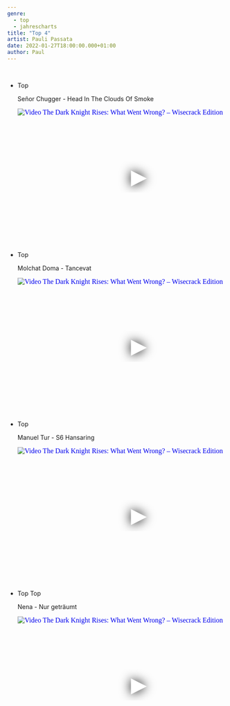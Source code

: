 ```yaml
---
genre:
  - top
  - jahrescharts
title: "Top 4"
artist: Pauli Passata 
date: 2022-01-27T18:00:00.000+01:00
author: Paul
---
```

<br>

<ul class="video-list">
<li class="video-list">
<p class="list-title">Top</p>
<p class="list-subtitle">Señor Chugger - Head In The Clouds Of Smoke</p>

<div class="video-container">
    <iframe
      width="560"
      height="315"
      src="https://www.youtube.com/embed/u4_JUKGJu6Y"
      srcdoc="<style>*{padding:0;margin:0;overflow:hidden}html,body{height:100%}img,span{position:absolute;width:100%;top:0;bottom:0;margin:auto}span{height:1.5em;text-align:center;font:48px/1.5 sans-serif;color:white;text-shadow:0 0 0.5em black}</style><a 
             href=https://www.youtube.com/embed/u4_JUKGJu6Y?autoplay=1><img src=https://img.youtube.com/vi/u4_JUKGJu6Y/hqdefault.jpg alt='Video The Dark Knight Rises: What Went Wrong? – Wisecrack Edition'><span>▶</span></a>"
      frameborder="0"
      allow="accelerometer; autoplay; encrypted-media; gyroscope; picture-in-picture"
      allowfullscreen
  ></iframe>
</div>
</li>



<li class="video-list">
<p class="list-title">Top</p>
<p class="list-subtitle">Molchat Doma - Tancevat</p>

<div class="video-container">
    <iframe
      width="560"
      height="315"
      src="https://www.youtube.com/embed/u8tT3zPK4fM"
      srcdoc="<style>*{padding:0;margin:0;overflow:hidden}html,body{height:100%}img,span{position:absolute;width:100%;top:0;bottom:0;margin:auto}span{height:1.5em;text-align:center;font:48px/1.5 sans-serif;color:white;text-shadow:0 0 0.5em black}</style><a 
             href=https://www.youtube.com/embed/u8tT3zPK4fM?autoplay=1><img src=https://img.youtube.com/vi/u8tT3zPK4fM/hqdefault.jpg alt='Video The Dark Knight Rises: What Went Wrong? – Wisecrack Edition'><span>▶</span></a>"
      frameborder="0"
      allow="accelerometer; autoplay; encrypted-media; gyroscope; picture-in-picture"
      allowfullscreen
  ></iframe>
</div>
</li>


<li class="video-list">
<p class="list-title">Top</p>
<p class="list-subtitle">Manuel Tur - S6 Hansaring</p>

<div class="video-container">
    <iframe
      width="560"
      height="315"
      src="https://www.youtube.com/embed/D_OMa7AhePA"
      srcdoc="<style>*{padding:0;margin:0;overflow:hidden}html,body{height:100%}img,span{position:absolute;width:100%;top:0;bottom:0;margin:auto}span{height:1.5em;text-align:center;font:48px/1.5 sans-serif;color:white;text-shadow:0 0 0.5em black}</style><a 
             href=https://www.youtube.com/embed/D_OMa7AhePA?autoplay=1><img src=https://img.youtube.com/vi/D_OMa7AhePA/hqdefault.jpg alt='Video The Dark Knight Rises: What Went Wrong? – Wisecrack Edition'><span>▶</span></a>"
      frameborder="0"
      allow="accelerometer; autoplay; encrypted-media; gyroscope; picture-in-picture"
      allowfullscreen
  ></iframe>
</div>
</li>


<li class="video-list">
<p class="list-title">Top Top</p>
<p class="list-subtitle">Nena - Nur geträumt</p>

<div class="video-container">
    <iframe
      width="560"
      height="315"
      src="https://www.youtube.com/embed/HEGRwUuWn64"
      srcdoc="<style>*{padding:0;margin:0;overflow:hidden}html,body{height:100%}img,span{position:absolute;width:100%;top:0;bottom:0;margin:auto}span{height:1.5em;text-align:center;font:48px/1.5 sans-serif;color:white;text-shadow:0 0 0.5em black}</style><a 
             href=https://www.youtube.com/embed/HEGRwUuWn64?autoplay=1><img src=https://img.youtube.com/vi/HEGRwUuWn64/hqdefault.jpg alt='Video The Dark Knight Rises: What Went Wrong? – Wisecrack Edition'><span>▶</span></a>"
      frameborder="0"
      allow="accelerometer; autoplay; encrypted-media; gyroscope; picture-in-picture"
      allowfullscreen
  ></iframe>
</div>
</li>




</ul>
<br>